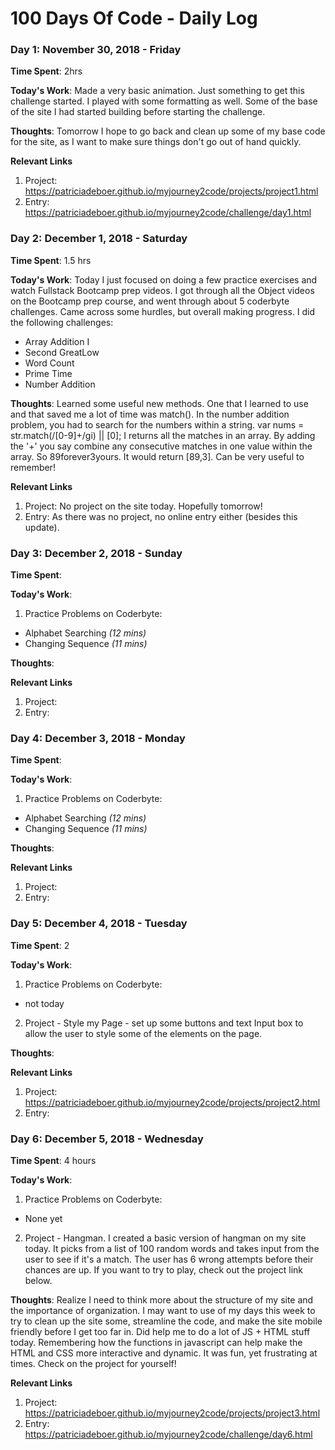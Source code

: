 # 100 Days Of Code - Daily Log
<!--- ### Day 2: December 1, 2018 - Friday
**Time Spent**: 

**Today's Work**: 

**Thoughts**: 

**Relevant Links**
1. Project:
2. Entry:

--->

### Day 1: November 30, 2018 - Friday
**Time Spent**: 2hrs

**Today's Work**: Made a very basic animation. Just something to get this challenge started. I played with some formatting as well. Some of the base of the site I had started building before starting the challenge. 

**Thoughts**: Tomorrow I hope to go back and clean up some of my base code for the site, as I want to make sure things don't go out of hand quickly. 

**Relevant Links**
1. Project: https://patriciadeboer.github.io/myjourney2code/projects/project1.html
2. Entry: https://patriciadeboer.github.io/myjourney2code/challenge/day1.html


### Day 2: December 1, 2018 - Saturday
**Time Spent**: 1.5 hrs

**Today's Work**: Today I just focused on doing a few practice exercises and watch Fullstack Bootcamp prep videos. I got through all the Object videos on the Bootcamp prep course, and went through about 5 coderbyte challenges. Came across some hurdles, but overall making progress. I did the following challenges: 
+  Array Addition I
+  Second GreatLow
+  Word Count
+  Prime Time
+  Number Addition

**Thoughts**: Learned some useful new methods. One that I learned to use and that saved me a lot of time was match(). In the number addition problem, you had to search for the numbers within a string. var nums = str.match(/[0-9]+/gi) || [0]; I returns all the matches in an array. By adding the '+' you say combine any consecutive matches in one value within the array. So 89forever3yours. It would return [89,3]. Can be very useful to remember!

**Relevant Links**
1. Project: No project on the site today. Hopefully tomorrow!
2. Entry: As there was no project, no online entry either (besides this update).

### Day 3: December 2, 2018 - Sunday
**Time Spent**: 

**Today's Work**:  
1. Practice Problems on Coderbyte:
  + Alphabet Searching _(12 mins)_
  + Changing Sequence _(11 mins)_

**Thoughts**: 

**Relevant Links**
1. Project: 
2. Entry: 

### Day 4: December 3, 2018 - Monday
**Time Spent**: 

**Today's Work**:  
1. Practice Problems on Coderbyte:
  + Alphabet Searching _(12 mins)_
  + Changing Sequence _(11 mins)_

**Thoughts**: 

**Relevant Links**
1. Project: 
2. Entry: 

### Day 5: December 4, 2018 - Tuesday
**Time Spent**: 2

**Today's Work**:  
1. Practice Problems on Coderbyte:
  + not today
2. Project - Style my Page - set up some buttons and text Input box to allow the user to style some of the elements on the page.

**Thoughts**: 

**Relevant Links**
1. Project: https://patriciadeboer.github.io/myjourney2code/projects/project2.html
2. Entry: 

### Day 6: December 5, 2018 - Wednesday
**Time Spent**: 4 hours

**Today's Work**:  
1. Practice Problems on Coderbyte:
  + None yet
2. Project - Hangman. I created a basic version of hangman on my site today. It picks from a list of 100 random words and takes input from the user to see if it's a match. The user has 6 wrong attempts before their chances are up. If you want to try to play, check out the project link below. 

**Thoughts**: Realize I need to think more about the structure of my site and the importance of organization. I may want to use of my days this week to try to clean up the site some, streamline the code, and make the site mobile friendly before I get too far in. 
Did help me to do a lot of JS + HTML stuff today. Remembering how the functions in javascript can help make the HTML and CSS more interactive and dynamic. It was fun, yet frustrating at times. Check on the project for yourself!

**Relevant Links**
1. Project: https://patriciadeboer.github.io/myjourney2code/projects/project3.html
2. Entry: https://patriciadeboer.github.io/myjourney2code/challenge/day6.html
